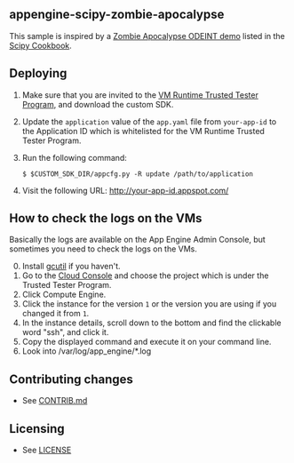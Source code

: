 ## appengine-scipy-zombie-apocalypse

This sample is inspired by a [Zombie Apocalypse ODEINT demo][1] listed
in the [Scipy Cookbook][2].


## Deploying

1. Make sure that you are invited to the [VM Runtime Trusted Tester
   Program][3], and download the custom SDK.
2. Update the `application` value of the `app.yaml` file from
   `your-app-id` to the Application ID which is whitelisted for the VM
   Runtime Trusted Tester Program.
3. Run the following command:

   ```
   $ $CUSTOM_SDK_DIR/appcfg.py -R update /path/to/application
   ```
4. Visit the following URL:
   http://your-app-id.appspot.com/


## How to check the logs on the VMs

Basically the logs are available on the App Engine Admin Console, but
sometimes you need to check the logs on the VMs.

0. Install [gcutil][4] if you haven't.
1. Go to the [Cloud Console][5] and choose the project which is under
   the Trusted Tester Program.
2. Click Compute Engine.
3. Click the instance for the version `1` or the version you are using
   if you changed it from `1`.
4. In the instance details, scroll down to the bottom and find the
   clickable word "ssh", and click it.
5. Copy the displayed command and execute it on your command line.
6. Look into /var/log/app_engine/*.log


## Contributing changes

* See [CONTRIB.md](CONTRIB.md)


## Licensing

* See [LICENSE](LICENSE)


[1]: http://wiki.scipy.org/Cookbook/Zombie_Apocalypse_ODEINT
[2]: http://wiki.scipy.org/Cookbook/
[3]: https://docs.google.com/document/d/1VH1oVarfKILAF_TfvETtPPE3TFzIuWqsa22PtkRkgJ4
[4]: https://developers.google.com/compute/docs/gcutil/
[5]: https://cloud.google.com/console
